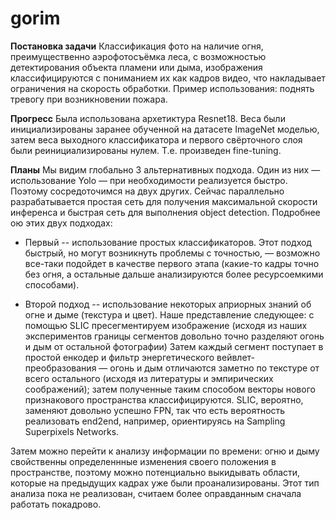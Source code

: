 # gorim
__Постановка задачи__
Классификация фото на наличие огня, преимущественно аэрофотосъёмка леса, с возможностью детектирования объекта пламени или дыма, изображения классифицируются с пониманием их как кадров видео, что накладывает ограничения на скорость обработки. Пример использования: поднять тревогу при возникновении пожара.

__Прогресс__
Была использована архетиктура Resnet18. Веса были инициализированы заранее обученной на датасете ImageNet моделью, затем веса выходного классификатора и первого свёрточного слоя были реинициализированы нулем. Т.е. произведен fine-tuning. 

__Планы__ 
Мы видим глобально 3 альтернативных подхода. Один из них — использование Yolo — при необходимости реализуется быстро. Поэтому сосредоточимся на двух других. Сейчас параллельно разрабатывается простая сеть для получения максимальной скорости инференса и быстрая сеть для выполнения object detection. Подробнее ою этих двух подходах:

- Первый -- использование простых классификаторов. Этот подход быстрый, но могут возникнуть проблемы с точностью, — возможно все-таки подойдет в качестве первого этапа (какие-то кадры точно без огня, а остальные дальше анализируются более ресурсоемкими способами). 

- Второй подход -- использование некоторых априорных знаний об огне и дыме (текстура и цвет). Наше представление следующее: с помощью SLIC пресегментируем изображение (исходя из наших экспериментов границы сегментов довольно точно разделяют огонь и дым от остальной фотографии) Затем каждый сегмент поступает в простой енкодер и фильтр энергетического вейвлет-преобразования — огонь и дым отличаются заметно по текстуре от всего остального (исходя из литературы и эмпирических соображений); затем полученные таким способом векторы нового признакового пространства классифицируются. SLIC, вероятно, заменяют довольно успешно FPN, так что есть вероятность реализовать end2end, например, ориентируясь на Sampling Superpixels Networks.

Затем можно перейти к анализу информации по времени: огню и дыму свойственны определеннные изменения своего положения в пространстве, поэтому можно потенциально выкидывать области, которые на предыдущих кадрах уже были проанализированы. Этот тип анализа пока не реализован, считаем более оправданным сначала работать покадрово. 


